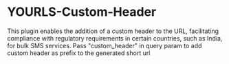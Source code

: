 # YOURLS-Custom-Header

This plugin enables the addition of a custom header to the URL, facilitating compliance with regulatory requirements in certain countries, such as India, for bulk SMS services. Pass "custom_header" in query param to add custom header as prefix to the generated short url